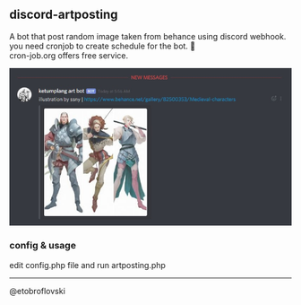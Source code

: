 ## discord-artposting
A bot that post random image taken from behance using discord webhook.<br/>
you need cronjob to create schedule for the bot. :robot:<br/>
cron-job.org offers free service.


![discord-artposting](screenshot.jpg)

### config & usage
edit config.php file and run artposting.php

-------
@etobroflovski
